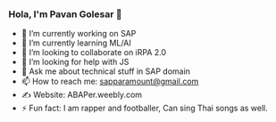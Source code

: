 ### Hola, I'm Pavan Golesar 👋

- 🔭 I’m currently working on SAP
- 🌱 I’m currently learning ML/AI
- 👯 I’m looking to collaborate on iRPA 2.0
- 🤔 I’m looking for help with JS
- 💬 Ask me about technical stuff in SAP domain
- 📫 How to reach me: sapparamount@gmail.com
- ✍ Website: ABAPer.weebly.com
- ⚡ Fun fact: I am rapper and footballer, Can sing Thai songs as well.
